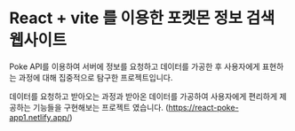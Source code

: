 # React + vite 를 이용한 포켓몬 정보 검색 웹사이트

Poke API를 이용하여 서버에 정보를 요청하고 데이터를 가공한 후 사용자에게 표현하는 과정에 대해 집중적으로 탐구한 프로젝트입니다.

데이터를 요청하고 받아오는 과정과 받아온 데이터를 가공하여 사용자에게 편리하게 제공하는 기능들을 구현해보는 프로젝트 였습니다.
(https://react-poke-app1.netlify.app/)
